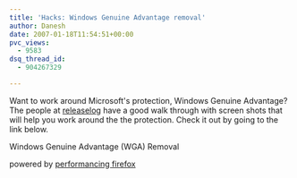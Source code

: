 ```yaml
---
title: 'Hacks: Windows Genuine Advantage removal'
author: Danesh
date: 2007-01-18T11:54:51+00:00
pvc_views:
  - 9583
dsq_thread_id:
  - 904267329

---
```

Want to work around Microsoft's protection, Windows Genuine Advantage? The people at [releaselog][1] have a good walk through with screen shots that will help you work around the the protection. Check it out by going to the link below.

Windows Genuine Advantage (WGA) Removal

<p class="poweredbyperformancing">
  powered by <a href="http://performancing.com/firefox">performancing firefox</a>
</p>

 [1]: http://www.rlslog.net/